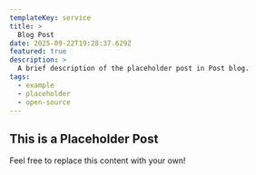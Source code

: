 ```yaml
---
templateKey: service
title: >
  Blog Post
date: 2025-09-22T19:28:37.629Z
featured: true
description: >
  A brief description of the placeholder post in Post blog.
tags:
  - example
  - placeholder
  - open-source
---
```


## This is a Placeholder Post

Feel free to replace this content with your own!

